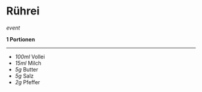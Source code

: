 # Rührei

*event*

**1 Portionen**

---

- *100ml* Vollei
- *15ml* Milch
- *5g* Butter
- *5g* Salz
- *2g* Pfeffer